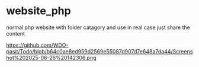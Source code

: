 # website_php
normal php website with folder catagory and use in real case just share the content


 https://github.com/WDO-pasit/Todo/blob/b64c0ae8ed959d2569e55087d907d7e648a7da44/Screenshot%202025-06-26%20142306.png
